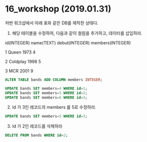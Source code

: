 # 16_workshop (2019.01.31)

저번 워크샵에서 아래 표와 같은 DB를 제작한 상태다.

1.  해당 테이블을 수정하여, 다음과 같이 컬럼을 추가하고, 데이터를 삽입하라.

   id(INTEGER) 	name(TEXT) 	debut(INTEGER) 	members(INTEGER) 

   1 	Queen 	1973 	4 

   2 	Coldplay 	1998 	5 

   3 	MCR 	2001 	9

```sql
ALTER TABLE bands ADD COLUMN members INTEGER;

UPDATE bands SET members=4 WHERE id=1;
UPDATE bands SET members=5 WHERE id=2;
UPDATE bands SET members=6 WHERE id=3;
```



2. Id 가 3인 레코드의 members 를 5로 수정하라.

```sql
UPDATE bands SET members=5 WHERE id=3;
```



3. Id 가 2인 레코드를 삭제하라

```sql
DELETE FROM bands WHERE id=2;
```

